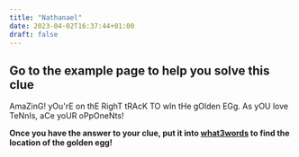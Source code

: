 ```yaml
---
title: "Nathanael"
date: 2023-04-02T16:37:44+01:00
draft: false
---
```


## Go to the example page to help you solve this clue

AmaZinG! yOu'rE on thE RighT tRAcK TO wIn tHe gOlden EGg. As yOU love TeNnIs, aCe yoUR oPpOneNts!

__Once you have the answer to your clue, put it into [what3words](https://what3words.com/pretty.needed.chill) to find the location of the golden egg!__